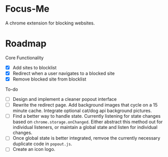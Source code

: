 # Focus-Me
A chrome extension for blocking websites.

# Roadmap

Core Functionality
- [x] Add sites to blocklist
- [x] Redirect when a user navigates to a blocked site
- [x] Remove blocked site from blocklist

To-do
- [ ] Design and implement a cleaner popout interface
- [ ] Rewrite the redirect page. Add background images that cycle on a 15 minute cache. Integrate optional cat/dog api background pictures.
- [ ] Find a better way to handle state. Currently listening for state changes based on `chrome.storage.onChanged`. Either abstract this method out for individual listeners, or maintain a global state and listen for individual changes.
- [ ] Once global state is better integrated, remvoe the currently necessary duplicate code in `popout.js`. 
- [ ] Create an icon logo.
